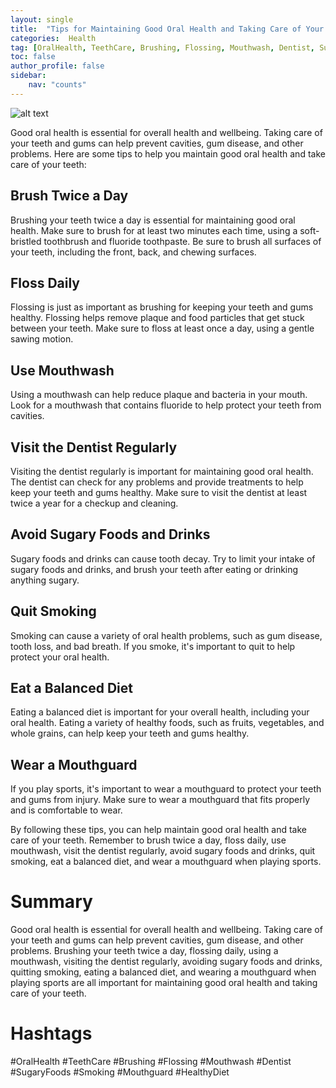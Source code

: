 ```yaml
---
layout: single
title:  "Tips for Maintaining Good Oral Health and Taking Care of Your Teeth"
categories:  Health
tag: [OralHealth, TeethCare, Brushing, Flossing, Mouthwash, Dentist, SugaryFoods, Smoking, Mouthguard, HealthyDiet, ]
toc: false
author_profile: false
sidebar:
    nav: "counts"
---
```

    
![alt text](https://images.pexels.com/photos/164889/pexels-photo-164889.jpeg?auto=compress&cs=tinysrgb&dpr=2&h=750&w=1260)

Good oral health is essential for overall health and wellbeing. Taking care of your teeth and gums can help prevent cavities, gum disease, and other problems. Here are some tips to help you maintain good oral health and take care of your teeth:

## Brush Twice a Day

Brushing your teeth twice a day is essential for maintaining good oral health. Make sure to brush for at least two minutes each time, using a soft-bristled toothbrush and fluoride toothpaste. Be sure to brush all surfaces of your teeth, including the front, back, and chewing surfaces.

## Floss Daily

Flossing is just as important as brushing for keeping your teeth and gums healthy. Flossing helps remove plaque and food particles that get stuck between your teeth. Make sure to floss at least once a day, using a gentle sawing motion.

## Use Mouthwash

Using a mouthwash can help reduce plaque and bacteria in your mouth. Look for a mouthwash that contains fluoride to help protect your teeth from cavities.

## Visit the Dentist Regularly

Visiting the dentist regularly is important for maintaining good oral health. The dentist can check for any problems and provide treatments to help keep your teeth and gums healthy. Make sure to visit the dentist at least twice a year for a checkup and cleaning.

## Avoid Sugary Foods and Drinks

Sugary foods and drinks can cause tooth decay. Try to limit your intake of sugary foods and drinks, and brush your teeth after eating or drinking anything sugary.

## Quit Smoking

Smoking can cause a variety of oral health problems, such as gum disease, tooth loss, and bad breath. If you smoke, it's important to quit to help protect your oral health.

## Eat a Balanced Diet

Eating a balanced diet is important for your overall health, including your oral health. Eating a variety of healthy foods, such as fruits, vegetables, and whole grains, can help keep your teeth and gums healthy.

## Wear a Mouthguard

If you play sports, it's important to wear a mouthguard to protect your teeth and gums from injury. Make sure to wear a mouthguard that fits properly and is comfortable to wear.

By following these tips, you can help maintain good oral health and take care of your teeth. Remember to brush twice a day, floss daily, use mouthwash, visit the dentist regularly, avoid sugary foods and drinks, quit smoking, eat a balanced diet, and wear a mouthguard when playing sports.

# Summary

Good oral health is essential for overall health and wellbeing. Taking care of your teeth and gums can help prevent cavities, gum disease, and other problems. Brushing your teeth twice a day, flossing daily, using a mouthwash, visiting the dentist regularly, avoiding sugary foods and drinks, quitting smoking, eating a balanced diet, and wearing a mouthguard when playing sports are all important for maintaining good oral health and taking care of your teeth. 

# Hashtags

#OralHealth #TeethCare #Brushing #Flossing #Mouthwash #Dentist #SugaryFoods #Smoking #Mouthguard #HealthyDiet